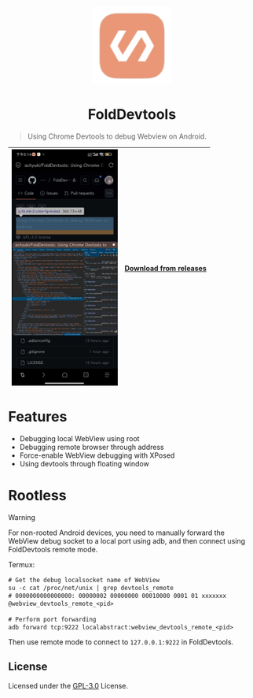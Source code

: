<div align="center">

<img src="FoldDevtools.png" width="160" height="160" alt="logo" />

# FoldDevtools

</div>

> Using Chrome Devtools to debug Webview on Android.

| <img src="Screenshot.jpg" width="216" height="480" /> | [Download from releases](https://github.com/achyuki/FoldDevtools/releases) |
-|-

# Features

* Debugging local WebView using root
* Debugging remote browser through address
* Force-enable WebView debugging with XPosed
* Using devtools through floating window

# Rootless

> [!warning]
> For non-rooted Android devices, you need to manually forward the WebView debug socket to a local port using adb, and then connect using FoldDevtools remote mode.

Termux:
```Shell
# Get the debug localsocket name of WebView
su -c cat /proc/net/unix | grep devtools_remote
# 0000000000000000: 00000002 00000000 00010000 0001 01 xxxxxxx @webview_devtools_remote_<pid>

# Perform port forwarding
adb forward tcp:9222 localabstract:webview_devtools_remote_<pid>
```
Then use remote mode to connect to `127.0.0.1:9222` in FoldDevtools.


## License

Licensed under the [GPL-3.0](https://www.gnu.org/licenses/gpl-3.0.html) License.

